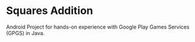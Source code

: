 # Squares Addition

Android Project for hands-on experience with Google Play Games Services (GPGS) in Java.